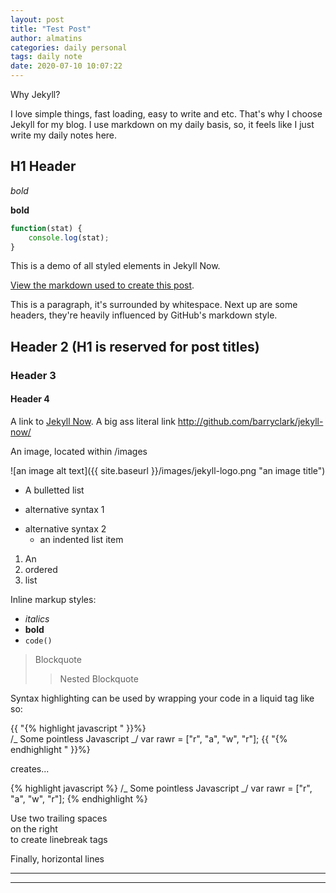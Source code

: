 ```yaml
---
layout: post
title: "Test Post"
author: almatins
categories: daily personal
tags: daily note
date: 2020-07-10 10:07:22
---
```


<p class="text-xl font-bold">Why Jekyll?</p>

I love simple things, fast loading, easy to write and etc. That's why I choose Jekyll for my blog. I use markdown on my daily basis, so, it feels like I just write my daily notes here.

## H1 Header

_bold_

**bold**

```js
function(stat) {
    console.log(stat);
}
```

This is a demo of all styled elements in Jekyll Now.

[View the markdown used to create this post](https://raw.githubusercontent.com/barryclark/www.jekyllnow.com/gh-pages/_posts/2014-6-19-Markdown-Style-Guide.md).

This is a paragraph, it's surrounded by whitespace. Next up are some headers, they're heavily influenced by GitHub's markdown style.

## Header 2 (H1 is reserved for post titles)

### Header 3

#### Header 4

A link to [Jekyll Now](http://github.com/barryclark/jekyll-now/). A big ass literal link <http://github.com/barryclark/jekyll-now/>

An image, located within /images

![an image alt text]({{ site.baseurl }}/images/jekyll-logo.png "an image title")

- A bulletted list

* alternative syntax 1

- alternative syntax 2
  - an indented list item

1. An
2. ordered
3. list

Inline markup styles:

- _italics_
- **bold**
- `code()`

> Blockquote
>
> > Nested Blockquote

Syntax highlighting can be used by wrapping your code in a liquid tag like so:

{{ "{% highlight javascript " }}%}  
/_ Some pointless Javascript _/
var rawr = ["r", "a", "w", "r"];
{{ "{% endhighlight " }}%}

creates...

{% highlight javascript %}
/_ Some pointless Javascript _/
var rawr = ["r", "a", "w", "r"];
{% endhighlight %}

Use two trailing spaces  
on the right  
to create linebreak tags

Finally, horizontal lines

---
---
